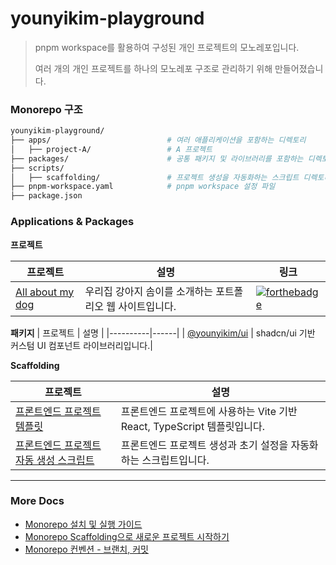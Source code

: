 # younyikim-playground
 
> pnpm workspace를 활용하여 구성된 개인 프로젝트의 모노레포입니다.
> 
> 여러 개의 개인 프로젝트를 하나의 모노레포 구조로 관리하기 위해 만들어졌습니다.

### Monorepo 구조

```bash
younyikim-playground/
├── apps/                          # 여러 애플리케이션을 포함하는 디렉토리
│   ├── project-A/                 # A 프로젝트
├── packages/                      # 공통 패키지 및 라이브러리를 포함하는 디렉토리
├── scripts/                       
│   ├── scaffolding/               # 프로젝트 생성을 자동화하는 스크립트 디렉토리
├── pnpm-workspace.yaml            # pnpm workspace 설정 파일
├── package.json
```

### Applications & Packages

**프로젝트**

| 프로젝트 | 설명 | 링크 |
|----------|------|------|
| [All about my dog](https://github.com/younyikim/younyikim-playground/tree/main/apps/all-about-som) | 우리집 강아지 솜이를 소개하는 포트폴리오 웹 사이트입니다. | [![forthebadge](https://github.com/younyikim/younyikim-playground/assets/73516688/dd9945e8-14e5-4483-a182-6fe8ec0a7b96)](https://younyikim-playground.vercel.app/) |


**패키지**
| 프로젝트 | 설명 | 
|----------|------|
| [@younyikim/ui](https://github.com/younyikim/younyikim-playground/tree/main/packages/ui) | shadcn/ui 기반 커스텀 UI 컴포넌트 라이브러리입니다.|


**Scaffolding**

| 프로젝트 | 설명 |
|----------|------|
| [프론트엔드 프로젝트 템플릿](https://github.com/younyikim/younyikim-playground/tree/main/packages/frontend-template) | 프론트엔드 프로젝트에 사용하는 Vite 기반 React, TypeScript 템플릿입니다. |
| [프론트엔드 프로젝트 자동 생성 스크립트](https://github.com/younyikim/younyikim-playground/blob/main/scripts/scaffolding/create-react-project.sh) | 프론트엔드 프로젝트 생성과 초기 설정을 자동화하는 스크립트입니다. |


-----

### More Docs
- [Monorepo 설치 및 실행 가이드](https://github.com/younyikim/younyikim-playground/blob/main/docs/monorepo-install.md)
- [Monorepo Scaffolding으로 새로운 프로젝트 시작하기](https://github.com/younyikim/younyikim-playground/blob/main/docs/monorepo-scaffolding.md)
- [Monorepo 컨벤션 - 브랜치, 커밋](https://github.com/younyikim/younyikim-playground/blob/main/docs/monorepo-convention.md)
